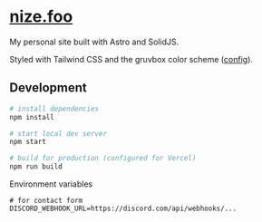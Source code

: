 # [nize.foo](https://nize.foo)

My personal site built with Astro and SolidJS.

Styled with Tailwind CSS and the gruvbox color scheme ([config](https://gist.github.com/nizefoo/d765eb1ff53c94b8e44f832e0b896b98)).

## Development

```sh
# install dependencies
npm install

# start local dev server
npm start

# build for production (configured for Vercel)
npm run build
```

Environment variables

```env
# for contact form
DISCORD_WEBHOOK_URL=https://discord.com/api/webhooks/...
```
